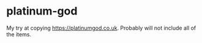 # platinum-god
My try at copying https://platinumgod.co.uk. Probably will not include all of the items.
